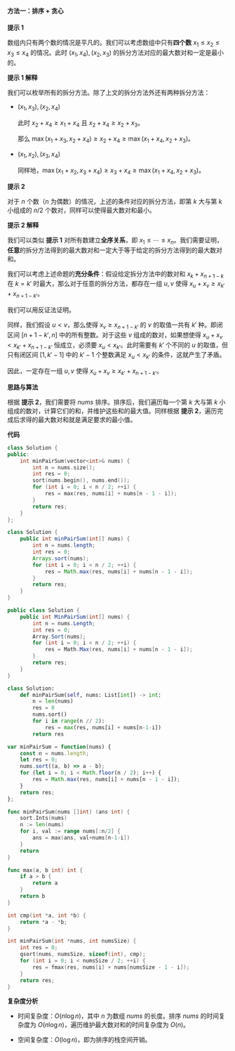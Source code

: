 #### 方法一：排序 + 贪心

**提示 $1$**

数组内只有两个数的情况是平凡的。我们可以考虑数组中只有**四个数** $x_1 \le x_2 \le x_3 \le x_4$ 的情况。此时 $(x_1, x_4), (x_2, x_3)$ 的拆分方法对应的最大数对和一定是最小的。

**提示 $1$ 解释**

我们可以枚举所有的拆分方法。除了上文的拆分方法外还有两种拆分方法：

- $(x_1, x_3), (x_2, x_4)$ 

    此时 $x_2 + x_4 \ge x_1 + x_4$ 且 $x_2 + x_4 \ge x_2 + x_3$。
    
    那么 $\max(x_1+x_3,x_2+x_4) \ge x_2 + x_4 \ge \max(x_1+x_4,x_2+x_3)$。

- $(x_1, x_2), (x_3, x_4)$ 

    同样地，$\max(x_1+x_2,x_3+x_4) \ge x_3 + x_4 \ge \max(x_1+x_4,x_2+x_3)$。


**提示 $2$**

对于 $n$ 个数（$n$ 为偶数）的情况，上述的条件对应的拆分方法，即第 $k$ 大与第 $k$ 小组成的 $n / 2$ 个数对，同样可以使得最大数对和最小。

**提示 $2$ 解释**

我们可以类似 **提示 $1$** 对所有数建立**全序关系**，即 $x_1 \le \cdots \le x_n$。我们需要证明，**任意**的拆分方法得到的最大数对和一定大于等于给定的拆分方法得到的最大数对和。

我们可以考虑上述命题的**充分条件**：假设给定拆分方法中的数对和 $x_k + x_{n+1-k}$ 在 $k = k'$ 时最大，那么对于任意的拆分方法，都存在一组 $u, v$ 使得 $x_u + x_v \ge x_{k'} + x_{n+1-k'}$。

我们可以用反证法证明。

同样，我们假设 $u < v$，那么使得 $x_v \ge x_{n+1-k'}$ 的 $v$ 的取值一共有 $k'$ 种。即闭区间 $[n+1-k',n]$ 中的所有整数。对于这些 $v$ 组成的数对，如果想使得 $x_u + x_v < x_{k'} + x_{n+1-k'}$ 恒成立，必须要 $x_u < x_{k'}$。此时需要有 $k'$ 个不同的 $u$ 的取值，但只有闭区间 $[1,k'-1]$ 中的 $k'-1$ 个整数满足 $x_u < x_{k'}$ 的条件，这就产生了矛盾。

因此，一定存在一组 $u, v$ 使得 $x_u + x_v \ge x_{k'} + x_{n+1-k'}$。

**思路与算法**

根据 **提示 $2$**，我们需要将 $\textit{nums}$ 排序。排序后，我们遍历每一个第 $k$ 大与第 $k$ 小组成的数对，计算它们的和，并维护这些和的最大值。同样根据 **提示 $2$**，遍历完成后求得的最大数对和就是满足要求的最小值。

**代码**

```C++ [sol1-C++]
class Solution {
public:
    int minPairSum(vector<int>& nums) {
        int n = nums.size();
        int res = 0;
        sort(nums.begin(), nums.end());
        for (int i = 0; i < n / 2; ++i) {
            res = max(res, nums[i] + nums[n - 1 - i]);
        }
        return res;
    }
};
```

```Java [sol1-Java]
class Solution {
    public int minPairSum(int[] nums) {
        int n = nums.length;
        int res = 0;
        Arrays.sort(nums);
        for (int i = 0; i < n / 2; ++i) {
            res = Math.max(res, nums[i] + nums[n - 1 - i]);
        }
        return res;
    }
}
```

```C# [sol1-C#]
public class Solution {
    public int MinPairSum(int[] nums) {
        int n = nums.Length;
        int res = 0;
        Array.Sort(nums);
        for (int i = 0; i < n / 2; ++i) {
            res = Math.Max(res, nums[i] + nums[n - 1 - i]);
        }
        return res;
    }
}
```

```Python [sol1-Python3]
class Solution:
    def minPairSum(self, nums: List[int]) -> int:
        n = len(nums)
        res = 0
        nums.sort()
        for i in range(n // 2):
            res = max(res, nums[i] + nums[n-1-i])
        return res
```

```JavaScript [sol1-JavaScript]
var minPairSum = function(nums) {
    const n = nums.length;
    let res = 0;
    nums.sort((a, b) => a - b);
    for (let i = 0; i < Math.floor(n / 2); i++) {
        res = Math.max(res, nums[i] + nums[n - 1 - i]);
    }
    return res;
};
```

```go [sol1-Golang]
func minPairSum(nums []int) (ans int) {
    sort.Ints(nums)
    n := len(nums)
    for i, val := range nums[:n/2] {
        ans = max(ans, val+nums[n-1-i])
    }
    return
}

func max(a, b int) int {
    if a > b {
        return a
    }
    return b
}
```

```C [sol1-C]
int cmp(int *a, int *b) {
    return *a - *b;
}

int minPairSum(int *nums, int numsSize) {
    int res = 0;
    qsort(nums, numsSize, sizeof(int), cmp);
    for (int i = 0; i < numsSize / 2; ++i) {
        res = fmax(res, nums[i] + nums[numsSize - 1 - i]);
    }
    return res;
}
```

**复杂度分析**

- 时间复杂度：$O(n\log n)$，其中 $n$ 为数组 $\textit{nums}$ 的长度。排序 $\textit{nums}$ 的时间复杂度为 $O(n\log n)$，遍历维护最大数对和的时间复杂度为 $O(n)$。

- 空间复杂度：$O(\log n)$，即为排序的栈空间开销。